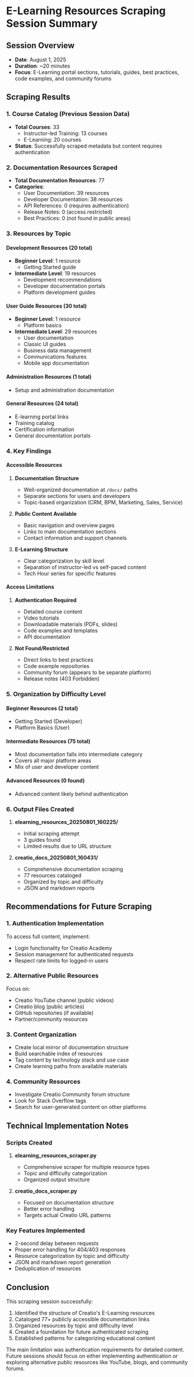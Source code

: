# E-Learning Resources Scraping Session Summary

## Session Overview
- **Date**: August 1, 2025
- **Duration**: ~20 minutes
- **Focus**: E-Learning portal sections, tutorials, guides, best practices, code examples, and community forums

## Scraping Results

### 1. Course Catalog (Previous Session Data)
- **Total Courses**: 33
  - Instructor-led Training: 13 courses
  - E-Learning: 20 courses
- **Status**: Successfully scraped metadata but content requires authentication

### 2. Documentation Resources Scraped
- **Total Documentation Resources**: 77
- **Categories**:
  - User Documentation: 39 resources
  - Developer Documentation: 38 resources
  - API References: 0 (requires authentication)
  - Release Notes: 0 (access restricted)
  - Best Practices: 0 (not found in public areas)

### 3. Resources by Topic

#### Development Resources (20 total)
- **Beginner Level**: 1 resource
  - Getting Started guide
- **Intermediate Level**: 19 resources
  - Development recommendations
  - Developer documentation portals
  - Platform development guides

#### User Guide Resources (30 total)
- **Beginner Level**: 1 resource
  - Platform basics
- **Intermediate Level**: 29 resources
  - User documentation
  - Classic UI guides
  - Business data management
  - Communications features
  - Mobile app documentation

#### Administration Resources (1 total)
- Setup and administration documentation

#### General Resources (24 total)
- E-learning portal links
- Training catalog
- Certification information
- General documentation portals

### 4. Key Findings

#### Accessible Resources
1. **Documentation Structure**
   - Well-organized documentation at `/docs/` paths
   - Separate sections for users and developers
   - Topic-based organization (CRM, BPM, Marketing, Sales, Service)

2. **Public Content Available**
   - Basic navigation and overview pages
   - Links to main documentation sections
   - Contact information and support channels

3. **E-Learning Structure**
   - Clear categorization by skill level
   - Separation of instructor-led vs self-paced content
   - Tech Hour series for specific features

#### Access Limitations
1. **Authentication Required**
   - Detailed course content
   - Video tutorials
   - Downloadable materials (PDFs, slides)
   - Code examples and templates
   - API documentation

2. **Not Found/Restricted**
   - Direct links to best practices
   - Code example repositories
   - Community forum (appears to be separate platform)
   - Release notes (403 Forbidden)

### 5. Organization by Difficulty Level

#### Beginner Resources (2 total)
- Getting Started (Developer)
- Platform Basics (User)

#### Intermediate Resources (75 total)
- Most documentation falls into intermediate category
- Covers all major platform areas
- Mix of user and developer content

#### Advanced Resources (0 found)
- Advanced content likely behind authentication

### 6. Output Files Created

1. **elearning_resources_20250801_160225/**
   - Initial scraping attempt
   - 3 guides found
   - Limited results due to URL structure

2. **creatio_docs_20250801_160431/**
   - Comprehensive documentation scraping
   - 77 resources cataloged
   - Organized by topic and difficulty
   - JSON and markdown reports

## Recommendations for Future Scraping

### 1. Authentication Implementation
To access full content, implement:
- Login functionality for Creatio Academy
- Session management for authenticated requests
- Respect rate limits for logged-in users

### 2. Alternative Public Resources
Focus on:
- Creatio YouTube channel (public videos)
- Creatio blog (public articles)
- GitHub repositories (if available)
- Partner/community resources

### 3. Content Organization
- Create local mirror of documentation structure
- Build searchable index of resources
- Tag content by technology stack and use case
- Create learning paths from available materials

### 4. Community Resources
- Investigate Creatio Community forum structure
- Look for Stack Overflow tags
- Search for user-generated content on other platforms

## Technical Implementation Notes

### Scripts Created
1. **elearning_resources_scraper.py**
   - Comprehensive scraper for multiple resource types
   - Topic and difficulty categorization
   - Organized output structure

2. **creatio_docs_scraper.py**
   - Focused on documentation structure
   - Better error handling
   - Targets actual Creatio URL patterns

### Key Features Implemented
- 2-second delay between requests
- Proper error handling for 404/403 responses
- Resource categorization by topic and difficulty
- JSON and markdown report generation
- Deduplication of resources

## Conclusion

This scraping session successfully:
1. Identified the structure of Creatio's E-Learning resources
2. Cataloged 77+ publicly accessible documentation links
3. Organized resources by topic and difficulty level
4. Created a foundation for future authenticated scraping
5. Established patterns for categorizing educational content

The main limitation was authentication requirements for detailed content. Future sessions should focus on either implementing authentication or exploring alternative public resources like YouTube, blogs, and community forums.
